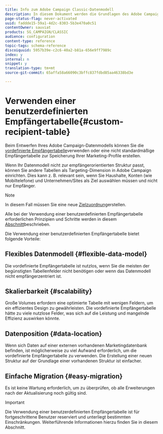 ```yaml
---
title: Info zum Adobe Campaign Classic-Datenmodell
description: In diesem Dokument werden die Grundlagen des Adobe Campaign Classic-Datenmodells beschrieben.
page-status-flag: never-activated
uuid: faddde15-59a1-4d2c-8303-5b3e470a0c51
contentOwner: sauviat
products: SG_CAMPAIGN/CLASSIC
audience: configuration
content-type: reference
topic-tags: schema-reference
discoiquuid: 5957b39e-c2c6-40a2-b81a-656e9ff7989c
index: y
internal: n
snippet: y
translation-type: tm+mt
source-git-commit: 65affa58a66090c3bffc837fdbd85aa46338bd3e

---
```



# Verwenden einer benutzerdefinierten Empfängertabelle{#custom-recipient-table}

Beim Entwerfen Ihres Adobe Campaign-Datenmodells können Sie die [vordefinierte Empfängertabelle](../../configuration/using/default-recipient-table.md)verwenden oder eine nicht standardmäßige Empfängertabelle zur Speicherung Ihrer Marketing-Profile erstellen.

Wenn Ihr Datenmodell nicht zur empfängerorientierten Struktur passt, können Sie andere Tabellen als Targeting-Dimension in Adobe Campaign einrichten. Dies kann z. B. relevant sein, wenn Sie Haushalte, Konten (wie Mobiltelefone) und Unternehmen/Sites als Ziel auswählen müssen und nicht nur Empfänger.

>[!NOTE]
>
>In diesem Fall müssen Sie eine neue [Zielzuordnung](../../configuration/using/target-mapping.md)erstellen.

Alle bei der Verwendung einer benutzerdefinierten Empfängertabelle erforderlichen Prinzipien und Schritte werden in diesem [Abschnitt](../../configuration/using/about-custom-recipient-table.md)beschrieben.

Die Verwendung einer benutzerdefinierten Empfängertabelle bietet folgende Vorteile:

## Flexibles Datenmodell {#flexible-data-model}

Die vordefinierte Empfängertabelle ist nutzlos, wenn Sie die meisten der begünstigten Tabellenfelder nicht benötigen oder wenn das Datenmodell nicht empfängerzentriert ist.

## Skalierbarkeit {#scalability}

Große Volumes erfordern eine optimierte Tabelle mit wenigen Feldern, um ein effizientes Design zu gewährleisten. Die vordefinierte Empfängertabelle hätte zu viele nutzlose Felder, was sich auf die Leistung und mangelnde Effizienz auswirken könnte.

## Datenposition {#data-location}

Wenn sich Daten auf einer externen vorhandenen Marketingdatenbank befinden, ist möglicherweise zu viel Aufwand erforderlich, um die vordefinierte Empfängertabelle zu verwenden. Die Erstellung einer neuen Struktur auf der Grundlage einer vorhandenen Struktur ist einfacher.

## Einfache Migration {#easy-migration}

Es ist keine Wartung erforderlich, um zu überprüfen, ob alle Erweiterungen nach der Aktualisierung noch gültig sind.

>[!IMPORTANT]
>
>Die Verwendung einer benutzerdefinierten Empfängertabelle ist für fortgeschrittene Benutzer reserviert und unterliegt bestimmten Einschränkungen. Weiterführende Informationen hierzu finden Sie in diesem Abschnitt.

